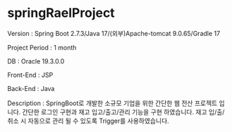 # springRaelProject
Version : Spring Boot 2.7.3/Java 17/(외부)Apache-tomcat 9.0.65/Gradle 17

Project Period : 1 month


DB : Oracle 19.3.0.0

Front-End : JSP

Back-End : Java


Description :
  SpringBoot로 개발한 소규모 기업을 위한 간단한 웹 전산 프로젝트 입니다.
  간단한 로그인 구현과 재고 입고/출고/관리 기능을 구현 하였습니다.
  재고 입/출/취소 시 자동으로 관리 될 수 있도록 Trigger를 사용하였습니다.
  
